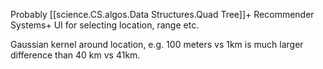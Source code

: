 
Probably [[science.CS.algos.Data Structures.Quad Tree]]+ Recommender Systems+
UI for selecting location, range etc.

Gaussian kernel around location, e.g. 100 meters vs 1km is much larger difference than 40 km vs 41km.
